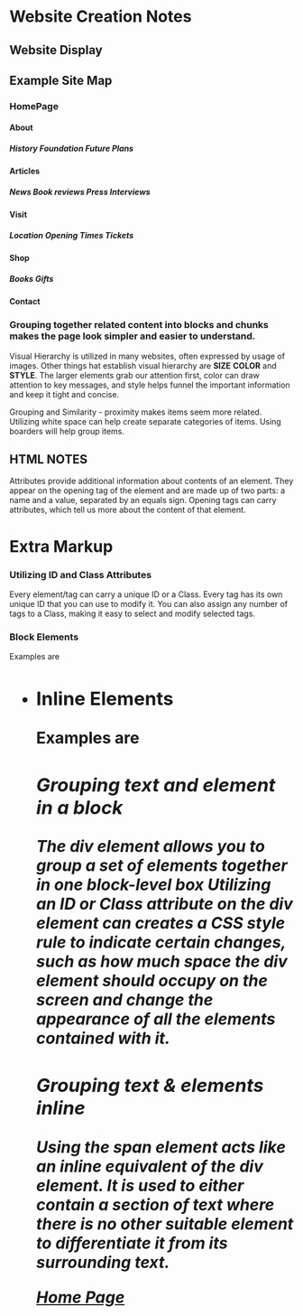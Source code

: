 # Website Creation Notes

## __Website Display__

## Example Site Map

### HomePage

#### __About__ 

##### History   Foundation  Future  Plans

#### __Articles__

##### News  Book reviews    Press   Interviews

#### __Visit__

##### Location  Opening Times   Tickets

#### __Shop__

##### Books Gifts

#### __Contact__


### Grouping together related content into blocks and chunks makes the page look simpler and easier to understand.

Visual Hierarchy is utilized in many websites, often expressed by usage of images. Other things hat establish visual hierarchy are __SIZE__ __COLOR__ and __STYLE__. The larger elements grab our attention first, color can draw attention to key messages, and style helps funnel the important information and keep it tight and concise. 

Grouping and Similarity - proximity makes items seem more related. Utilizing white space can help create separate categories of items. Using boarders will help group items.

## __HTML NOTES__

Attributes provide additional information about contents of an element. They appear on the opening tag of the element and are made up of two parts: a name and a value, separated by an equals sign. Opening tags can carry attributes, which tell us more about the content of that element.

# Extra Markup

### Utilizing ID and Class Attributes

Every element/tag can carry a unique ID or a Class. Every tag has its own unique ID that you can use to modify it. You can also assign any number of tags to a Class, making it easy to select and modify selected tags.

### Block Elements 

Examples are <h1> <p> <ul> <li>

### Inline Elements

Examples are <a> <b> <em> <img>

### Grouping text and element in a block

The div element allows you to group a set of elements together in one block-level box
Utilizing an ID or Class attribute on the div element can creates a CSS style rule to indicate certain changes, such as how much space the div element should occupy on the screen and change the appearance of all the elements contained with it.

### Grouping text & elements inline

Using the span element acts like an inline equivalent of the div element. It is used to either contain a section of text where there is no other suitable element to differentiate it from its surrounding text.

[Home Page](https://leethomas13.github.io/learning-journal/)



